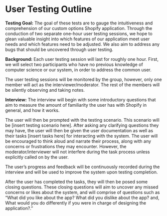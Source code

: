 # User Testing Outline

**Testing Goal:**
The goal of these tests are to gauge the intuitiveness and comprehension of our custom options Shopify application. Through the conduction of two separate one-hour user testing sessions, we hope to glean valuable insight into which features of our application meet user needs and which features need to be adjusted. We also aim to address any bugs that should be uncovered through user testing. 

**Background:**
Each user testing session will last for roughly one hour. First, we will select two participants who have no previous knowledge of computer science or our system, in order to address the common user. 

The user testing sessions will be monitored by the group, however, only one member will act as the interviewer/moderator. The rest of the members will be silently observing and taking notes.

**Interview:**
The interview will begin with some introductory questions that aim to measure the amount of familiarity the user has with Shopify in general, and how it works.

The user will then be prompted with the testing scenario. This scenario will be [insert testing scenario here]. After asking any clarifying questions they may have, the user will then be given the user documentation as well as their tasks [insert tasks here] for interacting with the system.
The user will be encouraged to think aloud and narrate their process, along with any concerns or frustrations they may encounter. However, the moderator/interviewer will not interfere during the task process unless explicitly called on by the user. 

The user’s progress and feedback will be continuously recorded during the interview and will be used to improve the system upon testing completion. 

After the user has completed the tasks, they will then be posed some closing questions. These closing questions will aim to uncover any missed concerns or likes about the system, and will comprise of questions such as “What did you like about the app? What did you dislike about the app? and, What would you do differently if you were in charge of designing the application?.”

